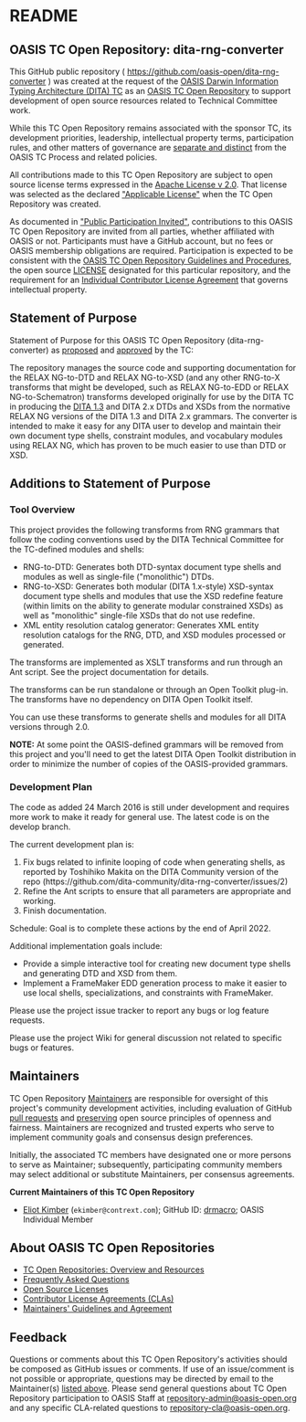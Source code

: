 <!DOCTYPE html>
<html>
  <head>
    <title>OASIS TC Open Repository: dita-rng-converter</title>
  </head>
  <body>
<div>
<h1>README</h1>

<div>
<h2><a id="readme-general">OASIS TC Open Repository: dita-rng-converter</a></h2>

<p>This GitHub public repository ( <a href="https://github.com/oasis-open/dita-rng-converter">https://github.com/oasis-open/dita-rng-converter</a> ) was created at the request of the <a href="https://www.oasis-open.org/committees/dita/">OASIS Darwin Information Typing Architecture (DITA) TC</a> as an <a href="https://www.oasis-open.org/resources/open-repositories/">OASIS TC Open Repository</a> to support development of open source resources related to Technical Committee work.</p>

<p>While this TC Open Repository remains associated with the sponsor TC, its development priorities, leadership, intellectual property terms, participation rules, and other matters of governance are <a href="https://github.com/oasis-open/dita-rng-converter/blob/master/CONTRIBUTING.md#governance-distinct-from-oasis-tc-process">separate and distinct</a> from the OASIS TC Process and related policies.</p>

<p>All contributions made to this TC Open Repository are subject to open source license terms expressed in the <a href="https://www.oasis-open.org/sites/www.oasis-open.org/files/Apache-LICENSE-2.0.txt">Apache License v 2.0</a>.  That license was selected as the declared <a href="https://www.oasis-open.org/resources/open-repositories/licenses">"Applicable License"</a> when the TC Open Repository was created.</p>

<p>As documented in <a href="https://github.com/oasis-open/dita-rng-converter/blob/master/CONTRIBUTING.md#public-participation-invited">"Public Participation Invited"</a>, contributions to this OASIS TC Open Repository are invited from all parties, whether affiliated with OASIS or not.  Participants must have a GitHub account, but no fees or OASIS membership obligations are required.  Participation is expected to be consistent with the <a href="https://www.oasis-open.org/policies-guidelines/open-repositories">OASIS TC Open Repository Guidelines and Procedures</a>, the open source <a href="https://github.com/oasis-open/dita-rng-converter/blob/master/LICENSE">LICENSE</a> designated for this particular repository, and the requirement for an <a href="https://www.oasis-open.org/resources/open-repositories/cla/individual-cla">Individual Contributor License Agreement</a> that governs intellectual property.</p>

</div>

<div>
<h2><a id="purposeStatement">Statement of Purpose</a></h2>

<p>Statement of Purpose for this OASIS TC Open Repository (dita-rng-converter) as <a href="https://lists.oasis-open.org/archives/dita/201601/msg00040.html">proposed</a> and <a href="https://www.oasis-open.org/committees/download.php/57596/minutes20160223.txt">approved</a> by the TC:</p>

<p>The repository manages the source code and supporting documentation for the RELAX NG-to-DTD and
          RELAX NG-to-XSD (and any other RNG-to-X transforms that might be developed, such as RELAX
          NG-to-EDD or RELAX NG-to-Schematron) transforms developed originally for use by the DITA
          TC in producing the <a href="http://docs.oasis-open.org/dita/dita/v1.3/">DITA 1.3</a> and
          DITA 2.x DTDs and XSDs from the normative RELAX NG versions of the DITA 1.3 and DITA 2.x
          grammars. The converter is intended to make it easy for any DITA user to develop and
          maintain their own document type shells, constraint modules, and vocabulary modules using
          RELAX NG, which has proven to be much easier to use than DTD or XSD.</p>

</div>

<div><h2><a id="purposeClarifications">Additions to Statement of Purpose</a></h2>

<div><h3>Tool Overview</h3>
<p>
This project provides the following transforms from RNG grammars that follow the coding conventions used by the DITA Technical Committee for the TC-defined modules and shells:
</p><ul>
<li>RNG-to-DTD: Generates both DTD-syntax document type shells and modules as well as single-file
              ("monolithic") DTDs.</li>
<li>RNG-to-XSD: Generates both modular (DITA 1.x-style) XSD-syntax document type shells and modules
              that use the XSD redefine feature (within limits on the ability to generate modular
              constrained XSDs) as well as "monolithic" single-file XSDs that do not use
              redefine.</li>
<li>XML entity resolution catalog generator: Generates XML entity resolution catalogs for the RNG, DTD, and XSD modules processed or generated.</li>
</ul>
<p>The transforms are implemented as XSLT transforms and run through an Ant script. See the project documentation for details.</p>
<p>The transforms can be run standalone or through an Open Toolkit plug-in. The transforms have no
            dependency on DITA Open Toolkit itself.</p>
<p>You can use these transforms to generate shells and modules for all DITA versions through
            2.0.</p>
<p><b>NOTE:</b> At some point the OASIS-defined grammars will be removed from this project and you'll need to get the latest DITA Open Toolkit 
distribution in order to minimize the number of copies of the OASIS-provided grammars.</p>
</div>
<div><h3>Development Plan</h3>

<p>The code as added 24 March 2016 is still under development and requires more work to make it
ready for general use. The latest code is on the develop branch.</p>
<p>The current development plan is:
</p><ol>
<li>Fix bugs related to infinite looping of code when generating shells, as reported by 
Toshihiko Makita on the DITA Community version of the repo (https://github.com/dita-community/dita-rng-converter/issues/2)</li>
<li>Refine the Ant scripts to ensure that all parameters are appropriate and working.</li>
<li>Finish documentation.</li> 
</ol>
<p>Schedule: Goal is to complete these actions by the end of April 2022.</p>
<p>Additional implementation goals include:
</p><ul>
<li>Provide a simple interactive tool for creating new document type shells and generating DTD and XSD from them.</li>
<li>Implement a FrameMaker EDD generation process to make it easier to use local shells, specializations, and 
constraints with FrameMaker.</li>
</ul>
<p>Please use the project issue tracker to report any bugs or log feature requests.</p>
<p>Please use the project Wiki for general discussion not related to specific bugs or features.</p>
</div><!-- Dev plan -->

</div>

<div>
<h2><a id="maintainers">Maintainers</a></h2>

<p>TC Open Repository <a href="https://www.oasis-open.org/resources/open-repositories/maintainers-guide">Maintainers</a> are responsible for oversight of this project's community development activities, including evaluation of GitHub <a href="https://github.com/oasis-open/dita-rng-converter/blob/master/CONTRIBUTING.md#fork-and-pull-collaboration-model">pull requests</a> and <a href="https://www.oasis-open.org/policies-guidelines/open-repositories#repositoryManagement">preserving</a> open source principles of openness and fairness. Maintainers are recognized and trusted experts who serve to implement community goals and consensus design preferences.</p>

<p>Initially, the associated TC members have designated one or more persons to serve as Maintainer; subsequently, participating community members may select additional or substitute Maintainers, per consensus agreements.</p>

<p><b><a id="currentMaintainers">Current Maintainers of this TC Open Repository</a></b></p>

<ul>
<li><a href="mailto:ekimber@contrext.com">Eliot Kimber</a> (<code>ekimber@contrext.com</code>); GitHub ID: <a href="https://github.com/drmacro">drmacro</a>; OASIS Individual Member</li>
</ul>
</div>

<div><h2><a id="aboutOpenRepos">About OASIS TC Open Repositories</a></h2>
  <ul>
   <li><a href="https://www.oasis-open.org/resources/open-repositories/">TC Open Repositories: Overview and Resources</a></li>
   <li><a href="https://www.oasis-open.org/resources/open-repositories/faq">Frequently Asked Questions</a></li>
   <li><a href="https://www.oasis-open.org/resources/open-repositories/licenses">Open Source Licenses</a></li>
   <li><a href="https://www.oasis-open.org/resources/open-repositories/cla">Contributor License Agreements (CLAs)</a></li>
   <li><a href="https://www.oasis-open.org/resources/open-repositories/maintainers-guide">Maintainers' Guidelines and Agreement</a></li>
 </ul>
</div>

<div><h2><a id="feedback">Feedback</a></h2>

<p>Questions or comments about this TC Open Repository's activities should be composed as GitHub issues or comments. If use of an issue/comment is not possible or appropriate, questions may be directed by email to the Maintainer(s) <a href="#currentMaintainers">listed above</a>.  Please send general questions about TC Open Repository participation to OASIS Staff at <a href="mailto:repository-admin@oasis-open.org">repository-admin@oasis-open.org</a> and any specific CLA-related questions to <a href="mailto:repository-cla@oasis-open.org">repository-cla@oasis-open.org</a>.</p>

</div></div>
  </body></html>